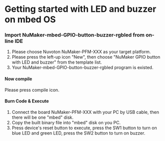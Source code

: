 # Getting started with LED and buzzer on mbed OS


### Import NuMaker-mbed-GPIO-button-buzzer-rgbled from on-line IDE
1. Please choose Nuvoton NuMaker-PFM-XXX as your target platform.
2. Please press the left-up icon "New", then choose "NuMaker GPIO button with LED and buzzer" from the template list.
3. Your NuMaker-mbed-GPIO-button-buzzer-rgbled program is existed.

#### Now compile
Please press compile icon.

#### Burn Code & Execute
1. Connect the board NuMaker-PFM-XXX with your PC by USB cable, then there will be one "mbed" disk.
2. Copy the built binary file into "mbed" disk on you PC.
3. Press device's reset button to execute, press the SW1 button to turn on blue LED and green LED, 
   press the SW2 button to turn on buzzer. 
